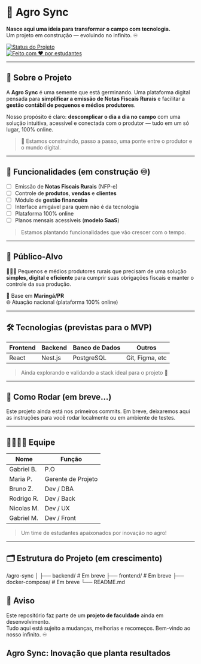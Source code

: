 # 🌱 Agro Sync

**Nasce aqui uma ideia para transformar o campo com tecnologia.**  
Um projeto em construção — evoluindo no infinito. ♾️

[![Status do Projeto](https://img.shields.io/badge/status-em%20fase%20inicial-lightgrey)]()  
[![Feito com ❤️ por estudantes](https://img.shields.io/badge/feito%20por-estudantes-lightgreen)]()

---

## 📘 Sobre o Projeto

A **Agro Sync** é uma semente que está germinando. Uma plataforma digital pensada para **simplificar a emissão de Notas Fiscais Rurais** e facilitar a **gestão contábil de pequenos e médios produtores**.

Nosso propósito é claro: **descomplicar o dia a dia no campo** com uma solução intuitiva, acessível e conectada com o produtor — tudo em um só lugar, 100% online.

> 🚜 Estamos construindo, passo a passo, uma ponte entre o produtor e o mundo digital.

---

## 🧩 Funcionalidades (em construção ♾️)

- [ ] Emissão de **Notas Fiscais Rurais** (NFP-e)
- [ ] Controle de **produtos**, **vendas** e **clientes**
- [ ] Módulo de **gestão financeira**
- [ ] Interface amigável para quem não é da tecnologia
- [ ] Plataforma 100% online
- [ ] Planos mensais acessíveis (**modelo SaaS**)

> Estamos plantando funcionalidades que vão crescer com o tempo.

---

## 🎯 Público-Alvo

👩🏽‍🌾 Pequenos e médios produtores rurais que precisam de uma solução **simples, digital e eficiente** para cumprir suas obrigações fiscais e manter o controle da sua produção.

📍 Base em **Maringá/PR**  
🌐 Atuação nacional (plataforma 100% online)

---

## 🛠️ Tecnologias (previstas para o MVP)

| Frontend        | Backend          | Banco de Dados | Outros                  |
|-----------------|------------------|----------------|-------------------------|
| React           | Nest.js          | PostgreSQL     | Git, Figma, etc         |

> Ainda explorando e validando a stack ideal para o projeto 🌾

---

## 🚀 Como Rodar (em breve...)

Este projeto ainda está nos primeiros commits. Em breve, deixaremos aqui as instruções para você rodar localmente ou em ambiente de testes.

---

## 👨‍👩‍👧‍👦 Equipe

| Nome        | Função             |
|-------------|--------------------|
| Gabriel  B. | P.O                |
| Maria P.    | Gerente de Projeto |
| Bruno Z.    | Dev / DBA          |
| Rodrigo R.  | Dev / Back         |
| Nicolas M.  | Dev / UX|UI        |
| Gabriel M.  | Dev / Front        |

> Um time de estudantes apaixonados por inovação no agro!

---

## 🗂️ Estrutura do Projeto (em crescimento)

/agro-sync
│
├── backend/ # Em breve
├── frontend/ # Em breve
├── docker-compose/ # Em breve
└── README.md

## 📢 Aviso

Este repositório faz parte de um **projeto de faculdade** ainda em desenvolvimento.  
Tudo aqui está sujeito a mudanças, melhorias e recomeços. Bem-vindo ao nosso infinito. ♾️

## Agro Sync: Inovação que planta resultados
